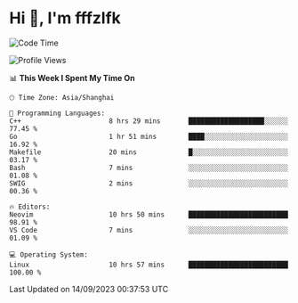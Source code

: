 # Hi 👋, I'm fffzlfk

<!--START_SECTION:waka-->
![Code Time](http://img.shields.io/badge/Code%20Time-403%20hrs%2055%20mins-blue)

![Profile Views](http://img.shields.io/badge/Profile%20Views-0-blue)

📊 **This Week I Spent My Time On** 

```text
🕑︎ Time Zone: Asia/Shanghai

💬 Programming Languages: 
C++                      8 hrs 29 mins       ███████████████████░░░░░░   77.45 % 
Go                       1 hr 51 mins        ████░░░░░░░░░░░░░░░░░░░░░   16.92 % 
Makefile                 20 mins             █░░░░░░░░░░░░░░░░░░░░░░░░   03.17 % 
Bash                     7 mins              ░░░░░░░░░░░░░░░░░░░░░░░░░   01.08 % 
SWIG                     2 mins              ░░░░░░░░░░░░░░░░░░░░░░░░░   00.36 % 

🔥 Editors: 
Neovim                   10 hrs 50 mins      █████████████████████████   98.91 % 
VS Code                  7 mins              ░░░░░░░░░░░░░░░░░░░░░░░░░   01.09 % 

💻 Operating System: 
Linux                    10 hrs 57 mins      █████████████████████████   100.00 % 
```


 Last Updated on 14/09/2023 00:37:53 UTC
<!--END_SECTION:waka-->
